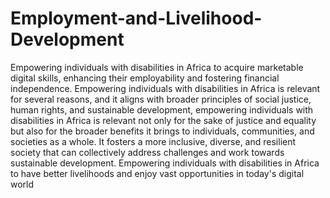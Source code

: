 # Employment-and-Livelihood-Development
Empowering individuals with disabilities in Africa to acquire marketable digital skills, enhancing their employability and fostering financial independence.
Empowering individuals with disabilities in Africa is relevant for several reasons, and it aligns with broader principles of social justice, human rights, and sustainable development, empowering individuals with disabilities in Africa is relevant not only for the sake of justice and equality but also for the broader benefits it brings to individuals, communities, and societies as a whole. It fosters a more inclusive, diverse, and resilient society that can collectively address challenges and work towards sustainable development.
Empowering individuals with disabilities in Africa to have better livelihoods and enjoy vast opportunities in today's digital world
